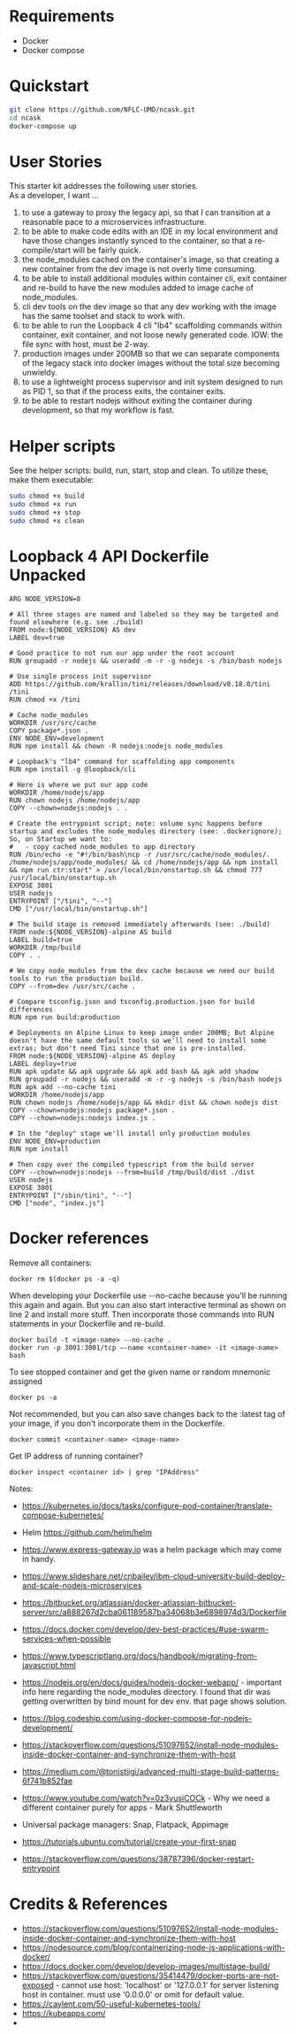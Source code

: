 # Requirements
* Docker
* Docker compose

# Quickstart

```sh
git clone https://github.com/NFLC-UMD/ncask.git
cd ncask
docker-compose up
```


# User Stories
This starter kit addresses the following user stories.  
As a developer, I want ...

1. to use a gateway to proxy the legacy api, so that I can transition at a reasonable pace to a  microservices infrastructure.
2. to be able to make code edits with an IDE in my local environment and have those changes instantly synced to the container, so that a re-compile/start will be fairly quick.
3. the node_modules cached on the container's image, so that creating a new container from the dev image is not overly time consuming.
4. to be able to install additional modules within container cli, exit container and re-build to have the new modules added to image cache of node_modules.
5. cli dev tools on the dev image so that any dev working with the image has the same toolset and stack to work with.
6. to be able to run the Loopback 4 cli "lb4" scaffolding commands within container, exit container, and not loose newly generated code. IOW: the file sync with host, must be 2-way.
7. production images under 200MB so that we can separate components of the legacy stack into docker images without the total size becoming unwieldy.
8. to use a lightweight process supervisor and init system designed to run as PID 1, so that if the process exits, the container exits. 
9. to be able to restart nodejs without exiting the container during development, so that my workflow is fast.


# Helper scripts
See the helper scripts: build, run, start, stop and clean.  To utilize these, make them executable:

```sh
sudo chmod +x build
sudo chmod +x run
sudo chmod +x stop
sudo chmod +x clean
```

# Loopback 4 API Dockerfile Unpacked

```docker
ARG NODE_VERSION=8

# All three stages are named and labeled so they may be targeted and found elsewhere (e.g. see ./build)
FROM node:${NODE_VERSION} AS dev
LABEL dev=true

# Good practice to not run our app under the root account
RUN groupadd -r nodejs && useradd -m -r -g nodejs -s /bin/bash nodejs

# Use single process init supervisor
ADD https://github.com/krallin/tini/releases/download/v0.18.0/tini /tini
RUN chmod +x /tini

# Cache node_modules
WORKDIR /usr/src/cache
COPY package*.json .
ENV NODE_ENV=development
RUN npm install && chown -R nodejs:nodejs node_modules

# Loopback's "lb4" command for scaffolding app components
RUN npm install -g @loopback/cli

# Here is where we put our app code
WORKDIR /home/nodejs/app
RUN chown nodejs /home/nodejs/app
COPY --chown=nodejs:nodejs . .

# Create the entrypoint script; note: volume sync happens before startup and excludes the node_modules directory (see: .dockerignore); So, on Startup we want to:
#   - copy cached node_modules to app directory
RUN /bin/echo -e "#!/bin/bash\ncp -r /usr/src/cache/node_modules/. /home/nodejs/app/node_modules/ && cd /home/nodejs/app && npm install && npm run ctr:start" > /usr/local/bin/onstartup.sh && chmod 777 /usr/local/bin/onstartup.sh
EXPOSE 3001
USER nodejs
ENTRYPOINT ["/tini", "--"]
CMD ["/usr/local/bin/onstartup.sh"]

# The build stage is removed immediately afterwards (see: ./build) 
FROM node:${NODE_VERSION}-alpine AS build
LABEL build=true
WORKDIR /tmp/build
COPY . .

# We copy node_modules from the dev cache because we need our build tools to run the production build.
COPY --from=dev /usr/src/cache .

# Compare tsconfig.json and tsconfig.production.json for build differences
RUN npm run build:production

# Deployments on Alpine Linux to keep image under 200MB; But Alpine doesn't have the same default tools so we'll need to install some extras; but don't need Tini since that one is pre-installed.
FROM node:${NODE_VERSION}-alpine AS deploy
LABEL deploy=true 
RUN apk update && apk upgrade && apk add bash && apk add shadow
RUN groupadd -r nodejs && useradd -m -r -g nodejs -s /bin/bash nodejs
RUN apk add --no-cache tini
WORKDIR /home/nodejs/app
RUN chown nodejs /home/nodejs/app && mkdir dist && chown nodejs dist
COPY --chown=nodejs:nodejs package*.json .
COPY --chown=nodejs:nodejs index.js .

# In the "deploy" stage we'll install only production modules
ENV NODE_ENV=production
RUN npm install

# Then copy over the compiled typescript from the build server
COPY --chown=nodejs:nodejs --from=build /tmp/build/dist ./dist
USER nodejs
EXPOSE 3001
ENTRYPOINT ["/sbin/tini", "--"]
CMD ["node", "index.js"]

```

# Docker references
Remove all containers: 
```shell
docker rm $(docker ps -a -q)
```

When developing your Dockerfile use --no-cache because you'll be running this again and again.  But you can also start interactive terminal as shown on line 2 and install more stuff.  Then incorporate those commands into RUN statements in your Dockerfile and re-build.
```shell
docker build -t <image-name> --no-cache .
docker run -p 3001:3001/tcp —-name <container-name> -it <image-name> bash
```

To see stopped container and get the given name or random mnemonic assigned
```shell
docker ps -a 
```

Not recommended, but you can also save changes back to the :latest tag of your image, if you don't incorporate them in the Dockerfile.
```shell
docker commit <container-name> <image-name>
```

Get IP address of running container?
```shell
docker inspect <container id> | grep "IPAddress"
```


Notes:

- https://kubernetes.io/docs/tasks/configure-pod-container/translate-compose-kubernetes/
- Helm https://github.com/helm/helm  
- https://www.express-gateway.io was a helm package which may come in handy.

- https://www.slideshare.net/cnbailey/ibm-cloud-university-build-deploy-and-scale-nodejs-microservices
- https://bitbucket.org/atlassian/docker-atlassian-bitbucket-server/src/a888267d2cba061189587ba34068b3e6898974d3/Dockerfile

- https://docs.docker.com/develop/dev-best-practices/#use-swarm-services-when-possible
- https://www.typescriptlang.org/docs/handbook/migrating-from-javascript.html
- https://nodejs.org/en/docs/guides/nodejs-docker-webapp/ - important info here regarding the node_modules directory.  I found that dir was getting overwritten by bind mount for dev env.  that page shows solution.
- https://blog.codeship.com/using-docker-compose-for-nodejs-development/
- https://stackoverflow.com/questions/51097652/install-node-modules-inside-docker-container-and-synchronize-them-with-host

- https://medium.com/@tonistiigi/advanced-multi-stage-build-patterns-6f741b852fae
- https://www.youtube.com/watch?v=0z3yusiCOCk - Why we need a different container purely for apps - Mark Shuttleworth
- Universal package managers: Snap, Flatpack, Appimage
- https://tutorials.ubuntu.com/tutorial/create-your-first-snap
- https://stackoverflow.com/questions/38787396/docker-restart-entrypoint


# Credits & References

* https://stackoverflow.com/questions/51097652/install-node-modules-inside-docker-container-and-synchronize-them-with-host
* https://nodesource.com/blog/containerizing-node-js-applications-with-docker/
* https://docs.docker.com/develop/develop-images/multistage-build/
* https://stackoverflow.com/questions/35414479/docker-ports-are-not-exposed - cannot use host: 'localhost' or '127.0.0.1' for server listening host in container. must use '0.0.0.0' or omit for default value.
* https://caylent.com/50-useful-kubernetes-tools/
* https://kubeapps.com/
* 
